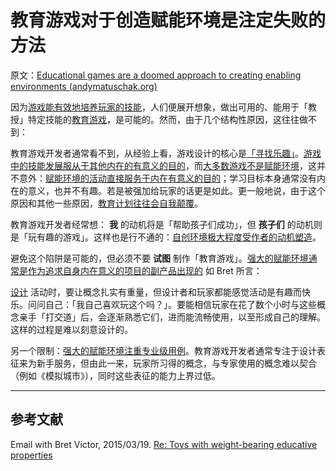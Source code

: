 # 教育游戏对于创造赋能环境是注定失败的方法

原文：[Educational games are a doomed approach to creating enabling environments (andymatuschak.org)](https://notes.andymatuschak.org/z7wPt3dxX5hp6LK3PLUBTJXxk7kAhMuh8UDck)

因为[游戏能有效地培养玩家的技能](https://notes.andymatuschak.org/z2J6v5xtfJaeW5KFF6fNwkHxLWQonxuUA5ndg)，人们便展开想象，做出可用的、能用于「教授」特定技能的[教育游戏](https://notes.andymatuschak.org/z5YBATDEy9pSqzTgNhH6MhGqgkG8mAF7QTLK5)，是可能的。然而，由于几个结构性原因，这往往做不到：

教育游戏开发者通常看不到，从经验上看，游戏设计的核心是[「寻找乐趣」](https://notes.andymatuschak.org/z2BH7jhTMRmmjM5UHyVUShW4ZtTSzxaV7oubs)。[游戏中的技能发展服从于其他内在的有意义的目的](https://notes.andymatuschak.org/zeb2g4GbLPhXGKZavqQ7v7iuqe5B8jGhnFKw)，而[大多数游戏不是赋能环境](https://notes.andymatuschak.org/z6DCZK1JtHU3waXWTk5UbNt3kXU4WRT9EwNND)，这并不意外：[赋能环境的活动直接服务于内在有意义的目的](https://notes.andymatuschak.org/z7wh92mfgXNTLk8AhaaLxsViQuzqGY5cV56Vm)；学习目标本身通常没有内在的意义，也并不有趣。若是被强加给玩家的话更是如此。更一般地说，由于这个原因和其他一些原因，[教育计划往往会自我颠覆](https://notes.andymatuschak.org/z6qfYv9SPx6M9FZPzVj7o4qVRD1iTGJpMfz6J)。

教育游戏开发者经常想： **我** 的动机将是「帮助孩子们成功」，但 **孩子们** 的动机则是「玩有趣的游戏」。这样也是行不通的：[自创环境极大程度受作者的动机塑造](https://notes.andymatuschak.org/z34mYTEEEQcrywWkoNnz1Fzr8NmwaDsVRNgTK)。

避免这个陷阱是可能的，但必须不要 **试图** 制作「教育游戏」。[强大的赋能环境通常是作为追求自身内在意义的项目的副产品出现的](https://notes.andymatuschak.org/z4N6d29XL2PZXCa64HPcxA64RGWDb6Cagc1gs) 如 Bret 所言：

[设计](https://notes.andymatuschak.org/z7wPt3dxX5hp6LK3PLUBTJXxk7kAhMuh8UDck) 活动时，要让概念扎实有重量，但设计者和玩家都能感觉活动是有趣而快乐。问问自己：「我自己喜欢玩这个吗？」。要能相信玩家在花了数个小时与这些概念亲手「打交道」后，会逐渐熟悉它们，进而能流畅使用，以至形成自己的理解。这样的过程是难以刻意设计的。

另一个限制：[强大的赋能环境注重专业级用例](https://notes.andymatuschak.org/z8jg7T3YhvyXiEpy4humYAioLUEjnrdZgwHYs)。教育游戏开发者通常专注于设计表征来为新手服务，但由此一来，玩家所习得的概念，与专家使用的概念难以契合（例如《模拟城市》），同时这些表征的能力上界过低。

------

## 参考文献

Email with Bret Victor, 2015/03/19. [Re: Toys with weight-bearing educative properties](javascript:void(0))